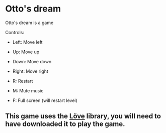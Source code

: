 # Otto's dream

Otto's dream is a game

Controls:

* Left: Move left

* Up: Move up

* Down: Move down

* Right: Move right

* R: Restart

* M: Mute music

* F: Full screen (will restart level)

## This game uses the [Löve](https://love2d.org/) library, you will need to have downloaded it to play the game.